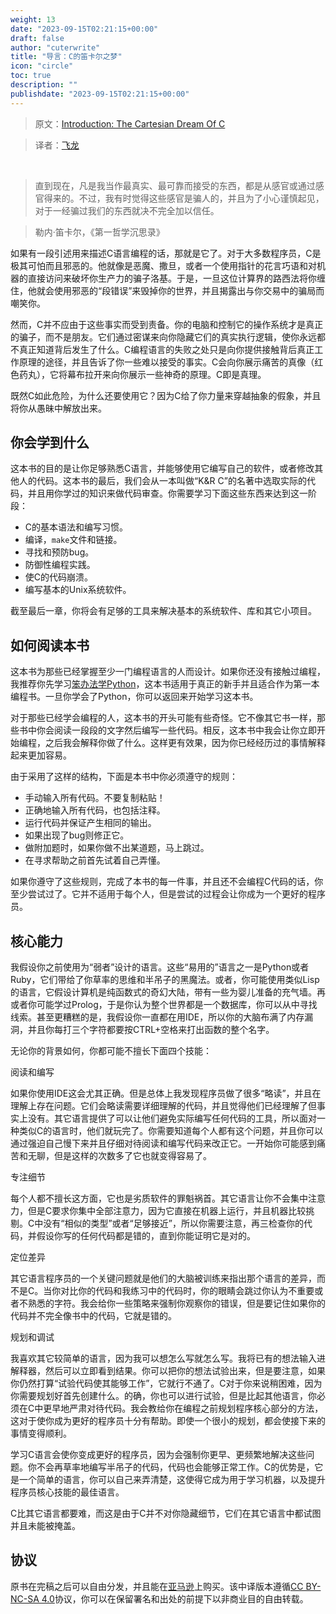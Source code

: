 ```yaml
---
weight: 13
date: "2023-09-15T02:21:15+00:00"
draft: false
author: "cuterwrite"
title: "导言：C的笛卡尔之梦"
icon: "circle"
toc: true
description: ""
publishdate: "2023-09-15T02:21:15+00:00"
---
```




> 原文：[Introduction: The Cartesian Dream Of C](http://c.learncodethehardway.org/book/introduction.html)

> 译者：[飞龙](https://github.com/wizardforcel)

&zwj;

> 直到现在，凡是我当作最真实、最可靠而接受的东西，都是从感官或通过感官得来的。不过，我有时觉得这些感官是骗人的，并且为了小心谨慎起见，对于一经骗过我们的东西就决不完全加以信任。

> 勒内·笛卡尔，《第一哲学沉思录》

如果有一段引述用来描述C语言编程的话，那就是它了。对于大多数程序员，C是极其可怕而且邪恶的。他就像是恶魔、撒旦，或者一个使用指针的花言巧语和对机器的直接访问来破坏你生产力的骗子洛基。于是，一旦这位计算界的路西法将你缠住，他就会使用邪恶的“段错误”来毁掉你的世界，并且揭露出与你交易中的骗局而嘲笑你。

然而，C并不应由于这些事实而受到责备。你的电脑和控制它的操作系统才是真正的骗子，而不是朋友。它们通过密谋来向你隐藏它们的真实执行逻辑，使你永远都不真正知道背后发生了什么。C编程语言的失败之处只是向你提供接触背后真正工作原理的途径，并且告诉了你一些难以接受的事实。C会向你展示痛苦的真像（红色药丸），它将幕布拉开来向你展示一些神奇的原理。C即是真理。

既然C如此危险，为什么还要使用它？因为C给了你力量来穿越抽象的假象，并且将你从愚昧中解放出来。

## 你会学到什么

这本书的目的是让你足够熟悉C语言，并能够使用它编写自己的软件，或者修改其他人的代码。这本书的最后，我们会从一本叫做“K&R C”的名著中选取实际的代码，并且用你学过的知识来做代码审查。你需要学习下面这些东西来达到这一阶段：

+ C的基本语法和编写习惯。
+ 编译，`make`文件和链接。
+ 寻找和预防bug。
+ 防御性编程实践。
+ 使C的代码崩溃。
+ 编写基本的Unix系统软件。

截至最后一章，你将会有足够的工具来解决基本的系统软件、库和其它小项目。

## 如何阅读本书

这本书为那些已经掌握至少一门编程语言的人而设计。如果你还没有接触过编程，我推荐你先学习[笨办法学Python](http://learnpythonthehardway.org/)，这本书适用于真正的新手并且适合作为第一本编程书。一旦你学会了Python，你可以返回来开始学习这本书。

对于那些已经学会编程的人，这本书的开头可能有些奇怪。它不像其它书一样，那些书中你会阅读一段段的文字然后编写一些代码。相反，这本书中我会让你立即开始编程，之后我会解释你做了什么。这样更有效果，因为你已经经历过的事情解释起来更加容易。

由于采用了这样的结构，下面是本书中你必须遵守的规则：

+ 手动输入所有代码。不要复制粘贴！
+ 正确地输入所有代码，也包括注释。
+ 运行代码并保证产生相同的输出。
+ 如果出现了bug则修正它。
+ 做附加题时，如果你做不出某道题，马上跳过。
+ 在寻求帮助之前首先试着自己弄懂。

如果你遵守了这些规则，完成了本书的每一件事，并且还不会编程C代码的话，你至少尝试过了。它并不适用于每个人，但是尝试的过程会让你成为一个更好的程序员。

## 核心能力

我假设你之前使用为“弱者”设计的语言。这些“易用的”语言之一是Python或者Ruby，它们带给了你草率的思维和半吊子的黑魔法。或者，你可能使用类似Lisp的语言，它假设计算机是纯函数式的奇幻大陆，带有一些为婴儿准备的充气墙。再或者你可能学过Prolog，于是你认为整个世界都是一个数据库，你可以从中寻找线索。甚至更糟糕的是，我假设你一直都在用IDE，所以你的大脑布满了内存漏洞，并且你每打三个字符都要按CTRL+空格来打出函数的整个名字。

无论你的背景如何，你都可能不擅长下面四个技能：

阅读和编写

如果你使用IDE这会尤其正确。但是总体上我发现程序员做了很多“略读”，并且在理解上存在问题。它们会略读需要详细理解的代码，并且觉得他们已经理解了但事实上没有。其它语言提供了可以让他们避免实际编写任何代码的工具，所以面对一种类似C的语言时，他们就玩完了。你需要知道每个人都有这个问题，并且你可以通过强迫自己慢下来并且仔细对待阅读和编写代码来改正它。一开始你可能感到痛苦和无聊，但是这样的次数多了它也就变得容易了。

专注细节

每个人都不擅长这方面，它也是劣质软件的罪魁祸首。其它语言让你不会集中注意力，但是C要求你集中全部注意力，因为它直接在机器上运行，并且机器比较挑剔。C中没有“相似的类型”或者“足够接近”，所以你需要注意，再三检查你的代码，并假设你写的任何代码都是错的，直到你能证明它是对的。

定位差异

其它语言程序员的一个关键问题就是他们的大脑被训练来指出那个语言的差异，而不是C。当你对比你的代码和我练习中的代码时，你的眼睛会跳过你认为不重要或者不熟悉的字符。我会给你一些策略来强制你观察你的错误，但是要记住如果你的代码并不完全像书中的代码，它就是错的。

规划和调试

我喜欢其它较简单的语言，因为我可以想怎么写就怎么写。我将已有的想法输入进解释器，然后可以立即看到结果。你可以把你的想法试验出来，但是要注意，如果你仍然打算“试验代码使其能够工作”，它就行不通了。C对于你来说稍困难，因为你需要规划好首先创建什么。的确，你也可以进行试验，但是比起其他语言，你必须在C中更早地严肃对待代码。我会教给你在编程之前规划程序核心部分的方法，这对于使你成为更好的程序员十分有帮助。即使一个很小的规划，都会使接下来的事情变得顺利。

学习C语言会使你变成更好的程序员，因为会强制你更早、更频繁地解决这些问题。你不会再草率地编写半吊子的代码，代码也会能够正常工作。C的优势是，它是一个简单的语言，你可以自己来弄清楚，这使得它成为用于学习机器，以及提升程序员核心技能的最佳语言。

C比其它语言都要难，而这是由于C并不对你隐藏细节，它们在其它语言中都试图并且未能被掩盖。

## 协议

原书在完稿之后可以自由分发，并且能在[亚马逊](http://www.amazon.com/Learn-Hard-Way-Practical-Computational/dp/0321884922/)上购买。该中译版本遵循[CC BY-NC-SA 4.0](http://creativecommons.org/licenses/by-nc-sa/4.0/)协议，你可以在保留署名和出处的前提下以非商业目的自由转载。
